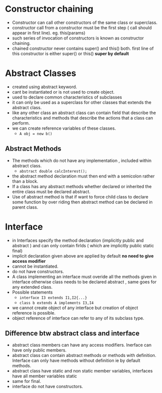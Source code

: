 # Constructor chaining
- Constructor can call other constructors of the same class or superclass.
- constructor call from a constructor must be the first step ( call should appear in first line). eg. this(params)
- such series of invocation of constructors is known as constructor chaining.
- chained constructor never contains super() and this() both. first line of this constructor is either super() or this() **super by default**

# Abstract Classes
- created using abstract keyword.
- cant be instantiated or is not used to create object.
- used to declare common characteristics of subclasses 
- it can only be used as a superclass for other classes that extends the abstract class.
- like any other class an abstract class can contain field that describe the characteristics and methods that describe the actions that a class can perform.
- we can create reference variables of these classes.
  - `A obj = new b()`

## Abstract Methods
- The methods which do not have any implementation , included within abstract class.
  - `abstract double calcInterest();`
- the abstract method declaration must then end with a semicolon rather than a block.
- If a class has any abstract methods whether declared or inherited the entire class must be declared abstract.
- Use of abstract method is that if want to force child class to declare some function by over riding then abstract method can be declared in parent class.

# Interface
- in Interfaces specify the method declaration (implicitly public and abstract ) and can only contain firlds ( which are implicitly public static final)
- implicit declaration given above are applied by default **no need to give access modifier**
- cannot be instantiated.
- do not have constructors.
- A class implementing an interface must overide all the methods given in interface otherwise class needs to be declared abstract , same goes for any extended class.
- Possible statements
  - `interface I3 extends I1,I2{...}`
  - ` class b extends A implements I3,I4 `
- we cannot create object of any interface but creation of object reference is possible.
- object reference of interface can refer to any of its subclass type.

## Difference btw abstract class and interface
- abstract class members can have any access modifiers. Inerface can have only public members.
- abstract class can contain abstract methods or methods with definition. Interface can only have methods without definition ie by default methods.
- abstract class have static and non static member variables, interfaces have all member variables static
- same for final.
- interface do not have constructors.

